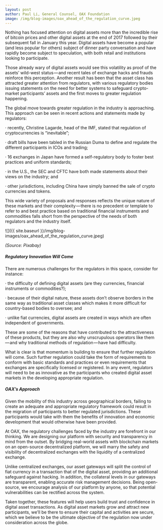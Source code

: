 ```yaml
---
layout: post
author: Paul Li, General Counsel, OAX Foundation
image: /img/blog-images/oax_ahead_of_the_regulation_curve.jpeg
---
```


Nothing has focused attention on digital assets more than the incredible rise of bitcoin prices and other digital assets at the end of 2017 followed by their subsequent fall in January this year. Digital assets have become a popular (and less popular for others) subject of dinner party conversation and have rapidly become subject to speculation, with both retail and institutions looking to participate.

Those already wary of digital assets would see this volatility as proof of the assets’ wild-west status — and recent tales of exchange hacks and frauds reinforce this perception. Another result has been that the asset class has attracted greater attention from regulators, with various regulatory bodies issuing statements on the need for better systems to safeguard crypto-market participants’ assets and the first moves to greater regulation happening.

The global move towards greater regulation in the industry is approaching. This approach can be seen in recent actions and statements made by regulators:

· recently, Christine Lagarde, head of the IMF, stated that regulation of cryptocurrencies is “inevitable”;

· draft bills have been tabled in the Russian Duma to define and regulate the different participants in ICOs and trading;

· 16 exchanges in Japan have formed a self-regulatory body to foster best practices and uniform standards;

· in the U.S., the SEC and CFTC have both made statements about their views on the industry; and

· other jurisdictions, including China have simply banned the sale of crypto currencies and tokens.

This wide variety of proposals and responses reflects the unique nature of these markets and their complexity — there is no precedent or template to refer to and best practice based on traditional financial instruments and commodities falls short from the perspective of the needs of both regulators and the industry itself.

![]({{ site.baseurl }}/img/blog-images/oax_ahead_of_the_regulation_curve.jpeg)

_(Source: Pixabay)_

##### Regulatory Innovation Will Come
There are numerous challenges for the regulators in this space, consider for instance:

· the difficulty of defining digital assets (are they currencies, financial instruments or commodities?);

· because of their digital nature, these assets don’t observe borders in the same way as traditional asset classes which makes it more difficult for country-based bodies to oversee; and

· unlike fiat currencies, digital assets are created in ways which are often independent of governments.

These are some of the reasons that have contributed to the attractiveness of these products, but they are also why unscrupulous operators like them — and why traditional methods of regulation — have had difficulty.

What is clear is that momentum is building to ensure that further regulation will come. Such further regulation could take the form of requirements to conform with basic standards and practices or even requirements that exchanges are specifically licensed or registered. In any event, regulators will need to be as innovative as the participants who created digital asset markets in the developing appropriate regulation.

##### OAX’s Approach
Given the mobility of this industry across geographical borders, failing to create an adequate and appropriate regulatory framework could result in the migration of participants to better regulated jurisdictions. These participants would take with them the benefits of innovation and economic development that would otherwise have been provided.

At OAX, the regulatory challenges faced by the industry are forefront in our thinking. We are designing our platform with security and transparency in mind from the outset. By bridging real-world assets with blockchain markets on an open-source decentralized platform, we will marry the safety and visibility of decentralized exchanges with the liquidity of a centralized exchange.

Unlike centralized exchanges, our asset gateways will split the control of fiat currency in a transaction that of the digital asset, providing an additional safeguard against hacking. In addition, the collateral levels in our gateways are transparent, enabling accurate risk management decisions. Being open-source, we encourage analysis of our platform by anyone, so that potential vulnerabilities can be rectified across the system.

Taken together, these features will help users build trust and confidence in digital asset transactions. As digital asset markets grow and attract new participants, we’ll be there to ensure their capital and activities are secure, which we believe to be the ultimate objective of the regulation now under consideration across the globe.

